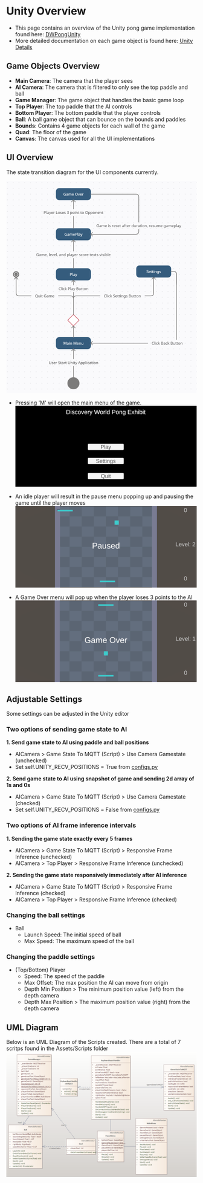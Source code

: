 # Unity Overview

- This page contains an overview of the Unity pong game implementation found here: [DWPongUnity](https://github.com/dangnicholas/DWPongUnity)
- More detailed documentation on each game object is found here: [Unity Details](unity_details.md)

## Game Objects Overview
- **Main Camera**: The camera that the player sees
- **AI Camera**: The camera that is filtered to only see the top paddle and ball
- **Game Manager**: The game object that handles the basic game loop
- **Top Player**: The top paddle that the AI controls
- **Bottom Player**: The bottom paddle that the player controls
- **Ball**: A ball game object that can bounce on the bounds and paddles
- **Bounds**: Contains 4 game objects for each wall of the game
- **Quad**: The floor of the game
- **Canvas**: The canvas used for all the UI implementations

## UI Overview

The state transition diagram for the UI components currently.

![img](PongUIStateTransition.PNG)


- Pressing 'M' will open the main menu of the game.
![img](main_menu.PNG)

- An idle player will result in the pause menu popping up and pausing the game until the player moves
![img](pause_menu.PNG)

- A Game Over menu will pop up when the player loses 3 points to the AI
![img](game_over_menu.PNG)

## Adjustable Settings
Some settings can be adjusted in the Unity editor

### Two options of sending game state to AI

**1. Send game state to AI using paddle and ball positions**
- AICamera > Game State To MQTT (Script) > Use Camera Gamestate (unchecked)
- Set self.UNITY_RECV_POSITIONS = True from [configs.py](https://github.com/dangnicholas/DWPongUnity/blob/main/StandaloneAI/exhibit/shared/config.py)

**2. Send game state to AI using snapshot of game and sending 2d array of 1s and 0s**
- AICamera > Game State To MQTT (Script) > Use Camera Gamestate (checked)
- Set self.UNITY_RECV_POSITIONS = False from [configs.py](https://github.com/dangnicholas/DWPongUnity/blob/main/StandaloneAI/exhibit/shared/config.py)

### Two options of AI frame inference intervals

**1. Sending the game state exactly every 5 frames**
- AICamera > Game State To MQTT (Script) > Responsive Frame Inference (unchecked)
- AICamera > Top Player > Responsive Frame Inference (unchecked)

**2. Sending the game state responsively immediately after AI inference**
- AICamera > Game State To MQTT (Script) > Responsive Frame Inference (checked)
- AICamera > Top Player > Responsive Frame Inference (checked)

### Changing the ball settings
- Ball
  - Launch Speed: The initial speed of ball
  - Max Speed: The maximum speed of the ball

### Changing the paddle settings
- (Top/Bottom) Player
   - Speed: The speed of the paddle
   - Max Offset: The max position the AI can move from origin
   - Depth Min Position > The minimum position value (left) from the depth camera
   - Depth Max  Position > The maximum position value (right) from the depth camera

## UML Diagram

Below is an UML Diagram of the Scripts created. There are a total of 7 scritps found in the Assets/Scripts folder
![img](DWPongUnity_UML.png)
